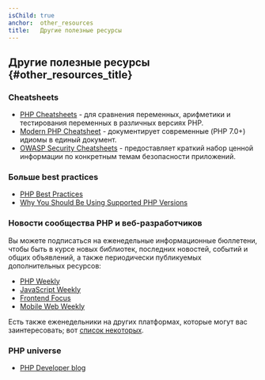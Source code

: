 ```yaml
---
isChild: true
anchor:  other_resources
title:   Другие полезные ресурсы
---
```


## Другие полезные ресурсы {#other_resources_title}

### Cheatsheets

* [PHP Cheatsheets](http://phpcheatsheets.com/) - для сравнения переменных, арифметики и тестирования переменных в
различных версиях PHP.
* [Modern PHP Cheatsheet](https://github.com/smknstd/modern-php-cheatsheet) - документирует современные (PHP 7.0+) идиомы в единый документ.
* [OWASP Security Cheatsheets](https://www.owasp.org/index.php/OWASP_Cheat_Sheet_Series) - предоставляет краткий набор
ценной информации по конкретным темам безопасности приложений.

### Больше best practices

* [PHP Best Practices](https://phpbestpractices.org/)
* [Why You Should Be Using Supported PHP Versions](https://kinsta.com/blog/php-versions/)

### Новости сообщества PHP и веб-разработчиков

Вы можете подписаться на еженедельные информационные бюллетени, чтобы быть в курсе новых библиотек, последних новостей,
событий и общих объявлений, а также периодически публикуемых дополнительных ресурсов:

* [PHP Weekly](http://www.phpweekly.com)
* [JavaScript Weekly](https://javascriptweekly.com/)
* [Frontend Focus](https://frontendfoc.us/)
* [Mobile Web Weekly](https://mobiledevweekly.com/)

Есть также еженедельники на других платформах, которые могут вас заинтересовать; вот
[список некоторых](https://github.com/jondot/awesome-weekly).

### PHP universe

* [PHP Developer blog](https://blog.phpdeveloper.org/)

